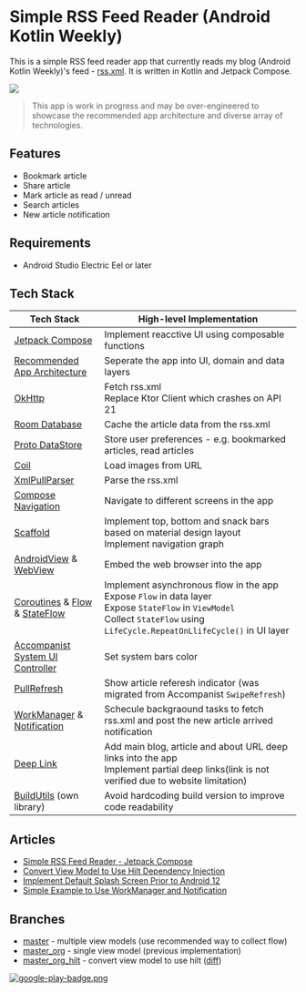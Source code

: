 # Simple RSS Feed Reader (Android Kotlin Weekly)

This is a simple RSS feed reader app that currently reads my blog (Android Kotlin Weekly)'s feed - [rss.xml](https://vtsen.hashnode.dev/rss.xml). It is written in Kotlin and Jetpack Compose.

![](screenshots/Android_News_Overview.gif)

> This app is work in progress and may be over-engineered to showcase the recommended app architecture and diverse array of technologies.

## Features
- Bookmark article
- Share article
- Mark article as read / unread
- Search articles
- New article notification

## Requirements
- Android Studio Electric Eel or later

## Tech Stack
| Tech Stack | High-level Implementation |
| --- | --- |
| [Jetpack Compose](https://developer.android.com/jetpack/compose) | Implement reacctive UI using composable functions | 
| [Recommended App Architecture ](https://developer.android.com/topic/architecture) | Seperate the app into UI, domain and data layers |
| [OkHttp](https://square.github.io/okhttp/) |Fetch rss.xml<br/>Replace Ktor Client which crashes on API 21 |
| [Room Database](https://developer.android.com/training/data-storage/room) | Cache the article data from the rss.xml |
| [Proto DataStore](https://developer.android.com/topic/libraries/architecture/datastore) | Store user preferences - e.g. bookmarked articles, read articles |
| [Coil](https://github.com/coil-kt/coil) | Load images from URL |
| [XmlPullParser](https://developer.android.com/reference/org/xmlpull/v1/XmlPullParser) | Parse the rss.xml |
| [Compose Navigation](https://developer.android.com/jetpack/compose/navigation) | Navigate to different screens in the app |
| [Scaffold](https://developer.android.com/reference/kotlin/androidx/compose/material/package-summary#scaffold) | Implement top, bottom and snack bars based on material design layout<br/>Implement navigation graph |
| [AndroidView](https://developer.android.com/reference/kotlin/androidx/compose/ui/viewinterop/package-summary#AndroidView) & [WebView](https://developer.android.com/reference/android/webkit/WebView) | Embed the web browser into the app |
| [Coroutines](https://kotlinlang.org/docs/coroutines-overview.html) & [Flow](https://kotlinlang.org/docs/flow.html) & [StateFlow](https://kotlinlang.org/api/kotlinx.coroutines/kotlinx-coroutines-core/kotlinx.coroutines.flow/-state-flow/) | Implement asynchronous flow in the app</br>Expose `Flow` in data layer</br>Expose `StateFlow` in `ViewModel`<br/>Collect `StateFlow` using `LifeCycle.RepeatOnLlifeCycle()` in UI layer |
| [Accompanist System UI Controller](https://google.github.io/accompanist/systemuicontroller) | Set system bars color |
| [PullRefresh](https://developer.android.com/reference/kotlin/androidx/compose/material/pullrefresh/package-summary) | Show article referesh indicator (was migrated from Accompanist `SwipeRefresh`) |
| [WorkManager](https://developer.android.com/topic/libraries/architecture/workmanager) & [Notification](https://developer.android.com/develop/ui/views/notifications) | Schecule backgraound tasks to fetch rss.xml and post the new article arrived notification |
| [Deep Link](https://developer.android.com/training/app-links/deep-linking) | Add main blog, article and about URL deep links into the app</br>Implement partial deep links(link is not verified due to website limitation) |
| [BuildUtils](https://github.com/vinchamp77/buildutils) (own library) | Avoid hardcoding build version to improve code readability |

## Articles
- [Simple RSS Feed Reader - Jetpack Compose](https://vtsen.hashnode.dev/simple-rss-feed-reader-jetpack-compose)
- [Convert View Model to Use Hilt Dependency Injection](https://vtsen.hashnode.dev/convert-view-model-to-use-hilt-dependency-injection)
- [Implement Default Splash Screen Prior to Android 12](https://vtsen.hashnode.dev/implement-default-splash-screen-prior-to-android-12)
- [Simple Example to Use WorkManager and Notification](https://vtsen.hashnode.dev/simple-example-to-use-workmanager-and-notification)

## Branches
- [master](https://github.com/vinchamp77/AndroidNews) - multiple view models (use recommended way to collect flow)
- [master_org](https://github.com/vinchamp77/AndroidNews/tree/master_org) - single view model (previous implementation)
- [master_org_hilt](https://github.com/vinchamp77/AndroidNews/tree/master_org_hilt) - convert view model to use hilt ([diff](https://github.com/vinchamp77/AndroidNews/compare/129e75036178fa2427e7283a605ada6e7fa27325..a23b2dfc36447be82339fb26d9a3e1a36108fb4a)) 

[![google-play-badge.png](https://play.google.com/intl/en_us/badges/static/images/badges/en_badge_web_generic.png)](https://play.google.com/store/apps/details?id=vtsen.hashnode.dev.androidnews)
